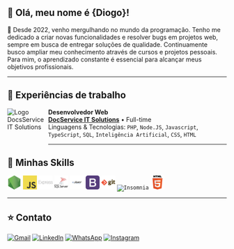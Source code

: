 ## 👋 Olá, meu nome é <strong>{Diogo}!</strong>

📆 Desde 2022, venho mergulhando no mundo da programação. Tenho me dedicado a criar novas funcionalidades e resolver bugs em projetos web, sempre em busca de entregar soluções de qualidade. Continuamente busco ampliar meu conhecimento através de cursos e projetos pessoais. Para mim, o aprendizado constante é essencial para alcançar meus objetivos profissionais.

---

## 💼 Experiências de trabalho

[<img align="left" height="94px" width="94px" alt="Logo DocsService IT Solutions" src="https://storage.builderall.com//franquias/2/691311/editor-html/8534761.png"/>](https://storage.builderall.com//)

**Desenvolvedor Web** \
[**DocService IT Solutions**](https://docservice.com.br/) • Full-time \
Linguagens & Tecnologias: `PHP`, `Node.JS`, `Javascript`, `TypeScript`, `SQL`, `Inteligência Artificial`, `CSS`, `HTML`

---

## 🚀 Minhas Skills

<code><img height="32" title="NodeJS" src="https://raw.githubusercontent.com/github/explore/80688e429a7d4ef2fca1e82350fe8e3517d3494d/topics/nodejs/nodejs.png" alt="NodeJS"/></code>
<code><img height="32" title="Javascript" src="https://raw.githubusercontent.com/github/explore/80688e429a7d4ef2fca1e82350fe8e3517d3494d/topics/javascript/javascript.png" alt="Javascript"/></code>
<code><img height="32" title="ExpressJS" src="https://raw.githubusercontent.com/github/explore/80688e429a7d4ef2fca1e82350fe8e3517d3494d/topics/express/express.png" alt="ExpressJS"/></code>
<code><img height="32" title="SQL Server" src="https://github.com/github/explore/blob/main/topics/sql-server/sql-server.png" alt="SQL Server"/></code>
<code><img height="32" title="JQuery" src="https://github.com/github/explore/blob/main/topics/jquery/jquery.png" alt="JQuery"/></code>
<code><img height="32" title="Bootstrap" src="https://github.com/github/explore/blob/main/topics/bootstrap/bootstrap.png" alt="Bootstrap"/></code>
<code><img height="32" title="Git" src="https://github.com/github/explore/blob/main/topics/git/git.png" alt="Git"/></code>
<code><img height="32" title="Insomnia" src="https://user-images.githubusercontent.com/6686410/31217465-6adbbd18-a98d-11e7-9371-26d578182e9d.png" alt="Insomnia"/></code>
<code><img height="32" title="HTML" src="https://github.com/github/explore/blob/main/topics/html/html.png" alt="HTML"/></code>

---

## ⭐ Contato

<p align="left">
  <a href="mailto:diogopachecopb269@gmail.com" title="Gmail">
  <img src="https://img.shields.io/badge/-Gmail-FF0000?style=flat-square&labelColor=FF0000&logo=gmail&logoColor=white&link=mailto:diogopachecopb269@gmail.com" alt="Gmail"/></a>

  <a href="https://www.linkedin.com/in/diogo-pacheco-dev/" title="LinkedIn">
  <img src="https://img.shields.io/badge/-Linkedin-0e76a8?style=flat-square&logo=Linkedin&logoColor=white&link=https://www.linkedin.com/in/diogo-pacheco-dev/" alt="LinkedIn"/></a>

  <a href="https://wa.me/5551995861120" title="WhatsApp">
  <img src="https://img.shields.io/badge/-WhatsApp-25d366?style=flat-square&labelColor=25d366&logo=whatsapp&logoColor=white&link=https://wa.me/5551995861120" alt="WhatsApp"/></a>

  <a href="https://www.instagram.com/diogoo_pachecoo/" title="Instagram">
  <img src="https://img.shields.io/badge/-Instagram-DF0174?style=flat-square&labelColor=DF0174&logo=instagram&logoColor=white&link=LINK-DO-SEU-INSTAGRAM" alt="Instagram"/></a>
</p>
